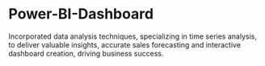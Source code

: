 # Power-BI-Dashboard
Incorporated data analysis techniques, specializing in time series analysis, to deliver valuable insights, accurate sales forecasting and interactive dashboard creation, driving business success.
